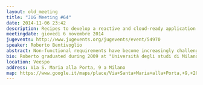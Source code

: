 ```yaml
---
layout: old_meeting
title: "JUG Meeting #64"
date: 2014-11-06 23:42
description: Recipes to develop a reactive and cloud-ready application using Scala and Akka
meetingdate: giovedì 6 novembre 2014
jugevents: http://www.jugevents.org/jugevents/event/54970
speaker: Roberto Bentivoglio
abstract: Non-functional requirements have become increasingly challenging during the last years. Nowadays we expect at least that every application provide fast response time and almost 100% uptime. Reactive Applications is a set of principles and architectural patterns allowing to build event-driven, scalable, resilient and responsive systems. One of the most interesting technologies to create Reactive Applications is the Typesafe stack and, in particular, the Akka toolkit. During this talk I will introduce it, showing how develop a reactive and cloud-ready Scala web application.
bio: Roberto graduated during 2009 at "Università degli studi di Milano" but he started to work with Java since 2005. He is studying, playing and experimenting with Scala since 2009 and he is using Scala for his everyday work since a couple of years. He spent four years in Switzerland where it worked, among others companies, for Credit Suisse Group. In the last months Roberto has helped to develop a web application following the Reactive Manifesto principles. He lives near Milano and he is employed as a Senior Scala Software Engineer at DATABIZ s.r.l.
location: Veespo
address: Via S. Maria alla Porta, 9 a Milano
map: https://www.google.it/maps/place/Via+Santa+Maria+alla+Porta,+9,+20123+Milano/@45.4664129,9.1817829,17z/data=!4m2!3m1!1s0x4786c153a8292d05:0x4c6f0a73c08286b9
---
```

